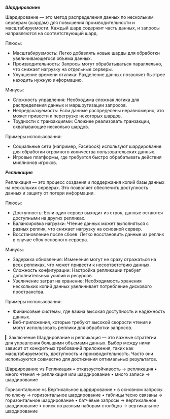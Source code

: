 ***Шардирование***
 
Шардирование — это метод распределения данных по нескольким серверам (шардам) для повышения производительности и масштабируемости. Каждый шард содержит часть данных, и запросы направляются на соответствующий шард.

Плюсы:
- Масштабируемость: Легко добавлять новые шарды для обработки увеличивающегося объема данных.
- Производительность: Запросы могут обрабатываться параллельно, что снижает нагрузку на отдельные серверы.
- Улучшение времени отклика: Разделение данных позволяет быстрее находить нужную информацию.

Минусы:
- Сложность управления: Необходима сложная логика для распределения данных и маршрутизации запросов.
- Непредсказуемость: Если данные распределены неравномерно, это может привести к перегрузке некоторых шардов.
- Трудности с транзакциями: Сложнее реализовать транзакции, охватывающие несколько шардов.

Примеры использования:
- Социальные сети (например, Facebook) используют шардирование для обработки огромного количества пользовательских данных.
- Игровые платформы, где требуется быстро обрабатывать действия миллионов игроков.


***Репликация***
 
Репликация — это процесс создания и поддержания копий базы данных на нескольких серверах. Это позволяет обеспечить доступность данных и защиту от потери информации.

Плюсы:
- Доступность: Если один сервер выходит из строя, данные остаются доступными на других репликах.
- Балансировка нагрузки: Чтение данных может выполняться с разных реплик, что снижает нагрузку на основной сервер.
- Восстановление после сбоев: Легко восстановить данные из реплик в случае сбоя основного сервера.

Минусы:
- Задержка обновления: Изменения могут не сразу отражаться на всех репликах, что может привести к несоответствию данных.
- Сложность конфигурации: Настройка репликации требует дополнительных усилий и ресурсов.
- Увеличение затрат на хранение: Необходимость хранения нескольких копий данных увеличивает потребление дискового пространства.

Примеры использования:
- Финансовые системы, где важна высокая доступность и надежность данных.
- Веб-приложения, которые требуют высокой скорости чтения и могут использовать реплики для обработки запросов.

▎Заключение
Шардирование и репликация — это важные стратегии для управления большими объемами данных. Выбор между ними зависит от конкретных требований приложения, таких как масштабируемость, доступность и производительность. Часто они используются совместно для достижения оптимальных результатов.


Шардирование vs Репликация
• отказоустойчивость -> репликация
• много чтения -> репликация или шардирование
• много записи -> шардирование

Горизонтальное vs Вертикальное шардирование
• в основном запросы по ключу -> горизонтальное шардирование
• таблицы тесно связаны -> горизонтальное шардирование
• батчёвые запросы -> вертикальное шардирование
• поиск по разным наборам столбцов -> вертикальное шардирование
